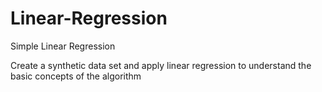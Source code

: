 # Linear-Regression
Simple Linear Regression

Create a synthetic data set and apply linear regression to understand the basic concepts of the algorithm
